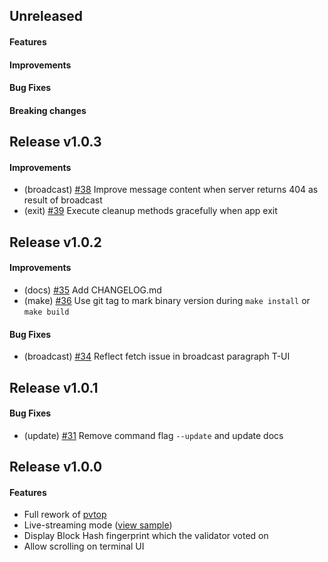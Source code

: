 <!--
Templates:

## Unreleased

#### Features

#### Improvements

#### Bug Fixes

#### Breaking changes
-->

## Unreleased

#### Features

#### Improvements

#### Bug Fixes

#### Breaking changes

## Release v1.0.3

#### Improvements
- (broadcast) [#38](https://github.com/bcdevtools/consvp/pull/38) Improve message content when server returns 404 as result of broadcast
- (exit) [#39](https://github.com/bcdevtools/consvp/pull/39) Execute cleanup methods gracefully when app exit

## Release v1.0.2

#### Improvements
- (docs) [#35](https://github.com/bcdevtools/consvp/pull/35) Add CHANGELOG.md
- (make) [#36](https://github.com/bcdevtools/consvp/pull/36) Use git tag to mark binary version during `make install` or `make build`

#### Bug Fixes
- (broadcast) [#34](https://github.com/bcdevtools/consvp/pull/34) Reflect fetch issue in broadcast paragraph T-UI

## Release v1.0.1

#### Bug Fixes
- (update) [#31](https://github.com/bcdevtools/consvp/pull/31) Remove command flag `--update` and update docs

## Release v1.0.0

#### Features
- Full rework of [pvtop](https://github.com/blockpane/pvtop)
- Live-streaming mode ([view sample](https://cvp.bcdev.tools/pvtop/sample-chain-1_AAAAAAAAAAAAAAAAAAAAAAAAAAAAAAAAAAAAAAAAAAAAAAAAAAAAAAAAAAAAAAAA))
- Display Block Hash fingerprint which the validator voted on
- Allow scrolling on terminal UI